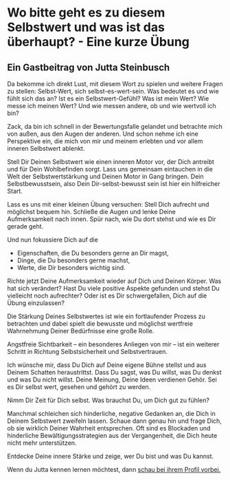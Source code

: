 # Wo bitte geht es zu diesem Selbstwert und was ist das überhaupt? - Eine kurze Übung
## Ein Gastbeitrag von Jutta Steinbusch
Da bekomme ich direkt Lust, mit diesem Wort zu spielen und weitere Fragen zu stellen: Selbst-Wert, sich selbst-es-wert-sein. Was bedeutet es und wie fühlt sich das an? Ist es ein Selbstwert-Gefühl? Was ist mein Wert? Wie messe ich meinen Wert? Und wie messen andere, ob und wie wertvoll ich bin?

Zack, da bin ich schnell in der Bewertungsfalle gelandet und betrachte mich von außen, aus den Augen der anderen. Und schon nehme ich eine Perspektive ein, die mich von mir und meinem erlebten und vor allem inneren Selbstwert ablenkt.

Stell Dir Deinen Selbstwert wie einen inneren Motor vor, der Dich antreibt und für Dein Wohlbefinden sorgt. Lass uns gemeinsam eintauchen in die Welt der Selbstwertstärkung und Deinen Motor in Gang bringen. Dein Selbstbewusstsein, also Dein Dir-selbst-bewusst sein ist hier ein hilfreicher Start.

Lass es uns mit einer kleinen Übung versuchen: Stell Dich aufrecht und möglichst bequem hin. Schließe die Augen und lenke Deine Aufmerksamkeit nach innen. Spür nach, wie Du dort stehst und wie es Dir gerade geht.  

Und nun fokussiere Dich auf die
- Eigenschaften, die Du besonders gerne an Dir magst,
- Dinge, die Du besonders gerne machst,
- Werte, die Dir besonders wichtig sind.

Richte jetzt Deine Aufmerksamkeit wieder auf Dich und Deinen Körper. Was hat sich verändert? Hast Du viele positive Aspekte gefunden und stehst Du vielleicht noch aufrechter? Oder ist es Dir schwergefallen, Dich auf die Übung einzulassen?

Die Stärkung Deines Selbstwertes ist wie ein fortlaufender Prozess zu betrachten und dabei spielt die bewusste und möglichst wertfreie Wahrnehmung Deiner Bedürfnisse eine große Rolle.

Angstfreie Sichtbarkeit – ein besonderes Anliegen von mir – ist ein weiterer Schritt in Richtung Selbstsicherheit und Selbstvertrauen.

Ich wünsche mir, dass Du Dich auf Deine eigene Bühne stellst und aus Deinem Schatten heraustrittst. Dass Du sagst, was Du willst, was Du denkst und was Du nicht willst. Deine Meinung, Deine Ideen verdienen Gehör. Sei es Dir selbst wert, gesehen und gehört zu werden.

Nimm Dir Zeit für Dich selbst. Was brauchst Du, um Dich gut zu fühlen?

Manchmal schleichen sich hinderliche, negative Gedanken an, die Dich in Deinem Selbstwert zweifeln lassen. Schaue dann genau hin und frage Dich, ob sie wirklich Deiner Wahrheit entsprechen. Oft sind es Blockaden und hinderliche Bewältigungsstrategien aus der Vergangenheit, die Dich heute nicht mehr unterstützen.

Entdecke Deine innere Stärke und zeige, wer Du bist und was Du kannst.

Wenn du Jutta kennen lernen möchtest, dann [schau bei ihrem Profil vorbei.](https://anny.co/b/book/onlineworkshopangstfreie-sichtbarkeitde)